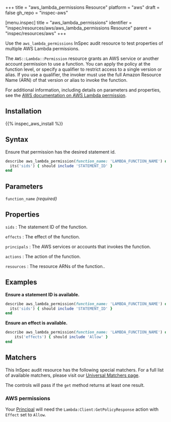 +++
title = "aws_lambda_permissions Resource"
platform = "aws"
draft = false
gh_repo = "inspec-aws"

[menu.inspec]
title = "aws_lambda_permissions"
identifier = "inspec/resources/aws/aws_lambda_permissions Resource"
parent = "inspec/resources/aws"
+++

Use the `aws_lambda_permissions` InSpec audit resource to test properties of multiple AWS Lambda permissions.

The `AWS::Lambda::Permission` resource grants an AWS service or another account permission to use a function. You can apply the policy at the function level, or specify a qualifier to restrict access to a single version or alias. If you use a qualifier, the invoker must use the full Amazon Resource Name (ARN) of that version or alias to invoke the function.

For additional information, including details on parameters and properties, see the [AWS documentation on AWS Lambda permission](https://docs.aws.amazon.com/AWSCloudFormation/latest/UserGuide/aws-resource-lambda-permission.html).

## Installation

{{% inspec_aws_install %}}

## Syntax

Ensure that permission has the desired statement id.

```ruby
describe aws_lambda_permission(function_name: 'LAMBDA_FUNCTION_NAME') do
  its('sids') { should include 'STATEMENT_ID' }
end
```

## Parameters

`function_name` _(required)_

## Properties

`sids`
: The statement ID of the function.

`effects`
: The effect of the function.

`principals`
: The AWS services or accounts that invokes the function.

`actions`
: The action of the function.

`resources`
: The resource ARNs of the function..

## Examples

**Ensure a statement ID is available.**

```ruby
describe aws_lambda_permission(function_name: 'LAMBDA_FUNCTION_NAME') do
  its('sids') { should include 'STATEMENT_ID' }
end
```

**Ensure an effect is available.**

```ruby
describe aws_lambda_permission(function_name: 'LAMBDA_FUNCTION_NAME') do
    its('effects') { should include 'Allow' }
end
```

## Matchers

This InSpec audit resource has the following special matchers. For a full list of available matchers, please visit our [Universal Matchers page](https://www.inspec.io/docs/reference/matchers/).

The controls will pass if the `get` method returns at least one result.

### AWS permissions

Your [Principal](https://docs.aws.amazon.com/IAM/latest/UserGuide/intro-structure.html#intro-structure-principal) will need the `Lambda:Client:GetPolicyResponse` action with `Effect` set to `Allow`.
